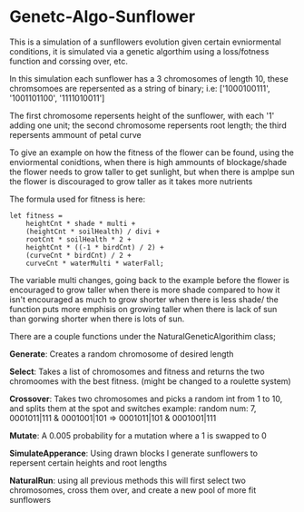 # Genetc-Algo-Sunflower
This is a simulation of a sunfllowers evolution given certain evniormental conditions, it is simulated via a genetic algorthim using a loss/fotness function and corssing over, etc.

In this simulation each sunflower has a 3 chromosomes of length 10, these chromsomoes are repersented as a string of binary;
i.e: ['1000100111', '1001101100', '1111010011']

The first chromosome repersents height of the sunflower, with each '1' adding one unit; the second chromosome repersents root length; the third repersents ammount of petal curve

To give an example on how the fitness of the flower can be found, using the enviormental conidtions, when there is high ammounts of blockage/shade the flower needs to grow taller to get sunlight, but when there is amplpe sun the flower is discouraged to grow taller as it takes more nutrients

The formula used for fitness is here:

```
let fitness =
    heightCnt * shade * multi +
    (heightCnt * soilHealth) / divi +
    rootCnt * soilHealth * 2 +
    heightCnt * ((-1 * birdCnt) / 2) +
    (curveCnt * birdCnt) / 2 +
    curveCnt * waterMulti * waterFall;
```

The variable multi changes, going back to the example before the flower is encouraged to grow taller when there is more shade compared to how it isn't encouraged as much to grow shorter when there is less shade/ the function puts more emphisis on growing taller when there is lack of sun than gorwing shorter when there is lots of sun.

There are a couple functions under the NaturalGeneticAlgorithim class;

**Generate**: Creates a random chromosome of desired length

**Select**: Takes a list of chromosomes and fitness and returns the two chromoomes with the best fitness. (might be changed to a roulette system)

**Crossover**: Takes two chromosomes and picks a random int from 1 to 10, and splits them at the spot and switches
example: random num: 7, 0001011|111 & 0001001|101 => 0001011|101 & 0001001|111

**Mutate**: A 0.005 probability for a mutation where a 1 is swapped to 0

**SimulateApperance**: Using drawn blocks I generate sunflowers to repersent certain heights and root lengths

**NaturalRun**: using all previous methods this will first select two chromosomes, cross them over, and create a new pool of more fit sunflowers


